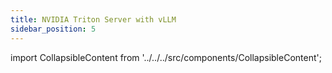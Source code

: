 ```yaml
---
title: NVIDIA Triton Server with vLLM
sidebar_position: 5
---
```

import CollapsibleContent from '../../../src/components/CollapsibleContent';
